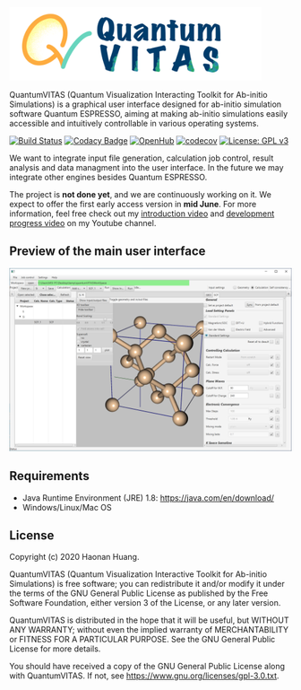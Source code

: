 <img src="docs/images/dark_logo.png" width="450">

QuantumVITAS (Quantum Visualization Interacting Toolkit for Ab-initio Simulations) is a graphical user interface designed for ab-initio simulation software Quantum ESPRESSO, aiming at making ab-initio simulations easily accessible and intuitively controllable in various operating systems.

[![Build Status](https://travis-ci.com/quantumVITAS/quantumVITAS.svg?branch=master)](https://travis-ci.com/quantumVITAS/quantumVITAS)
[![Codacy Badge](https://app.codacy.com/project/badge/Grade/e587f90f42f64b63bb3065b40b138e8c)](https://www.codacy.com/gh/quantumVITAS/quantumVITAS?utm_source=github.com&amp;utm_medium=referral&amp;utm_content=quantumVITAS/quantumVITAS&amp;utm_campaign=Badge_Grade)
[![OpenHub](https://www.openhub.net/p/quantumVITAS/widgets/project_thin_badge.gif)](https://www.openhub.net/p/quantumVITAS)
[![codecov](https://codecov.io/gh/quantumVITAS/quantumVITAS/branch/master/graph/badge.svg)](https://codecov.io/gh/quantumVITAS/quantumVITAS)
[![License: GPL v3](https://img.shields.io/badge/License-GPLv3-blue.svg)](https://www.gnu.org/licenses/gpl-3.0)

We want to integrate input file generation, calculation job control, result analysis and data managment into the user interface. In the future we may integrate other engines besides Quantum ESPRESSO.

The project is **not done yet**, and we are continuously working on it. We expect to offer the first early access version in **mid June**. For more information, feel free check out my [introduction video](https://www.youtube.com/watch?v=S2e1TWx6DHs) and [development progress video](https://www.youtube.com/watch?v=JSX576IHaH0) on my Youtube channel.

## Preview of the main user interface 

![main user interface](docs/images/uipreview.PNG)

## Requirements

*   Java Runtime Environment (JRE) 1.8: https://java.com/en/download/
*   Windows/Linux/Mac OS

## License

 Copyright (c) 2020 Haonan Huang.
 
 QuantumVITAS (Quantum Visualization Interactive Toolkit for Ab-initio 
 Simulations) is free software; you can redistribute it and/or modify
 it under the terms of the GNU General Public License as published by
 the Free Software Foundation, either version 3 of the License, or
 any later version.
 
 QuantumVITAS is distributed in the hope that it will be useful,
 but WITHOUT ANY WARRANTY; without even the implied warranty of
 MERCHANTABILITY or FITNESS FOR A PARTICULAR PURPOSE.  See the
 GNU General Public License for more details.
 
 You should have received a copy of the GNU General Public License
 along with QuantumVITAS.  If not, see <https://www.gnu.org/licenses/gpl-3.0.txt>.
